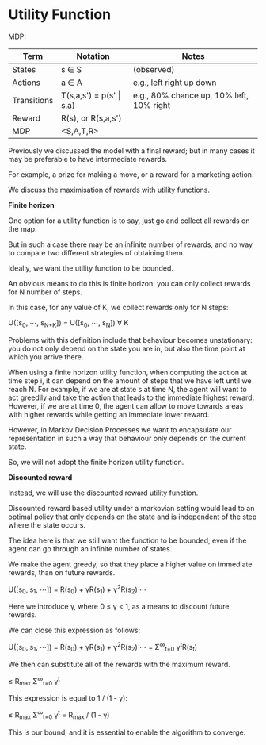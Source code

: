 # Utility Function

MDP:

| Term        | Notation                 | Notes                                    |
| ----------- | ------------------------ | ---------------------------------------- |
| States      | s ∈ S                    | (observed)                               |
| Actions     | a ∈ A                    | e.g., left right up down                 |
| Transitions | T(s,a,s') = p(s' \| s,a) | e.g., 80% chance up, 10% left, 10% right |
| Reward      | R(s), or R(s,a,s')       |                                          |
| MDP         | <S,A,T,R>                |                                          |

Previously we discussed the model with a final reward; but in many cases it may be preferable to have intermediate rewards.

For example, a prize for making a move, or a reward for a marketing action.

We discuss the maximisation of rewards with utility functions.

**Finite horizon**

One option for a utility function is to say, just go and collect all rewards on the map.

But in such a case there may be an infinite number of rewards, and no way to compare two different strategies of obtaining them.

Ideally, we want the utility function to be bounded.

An obvious means to do this is finite horizon: you can only collect rewards for N number of steps.

In this case, for any value of K, we collect rewards only for N steps:

U([s<sub>0</sub>, ⋯, s<sub>N+K</sub>]) = U([s<sub>0</sub>, ⋯, s<sub>N</sub>]) ∀ K

Problems with this definition include that behaviour becomes unstationary: you do not only depend on the state you are in, but also the time point at which you arrive there.

When using a finite horizon utility function, when computing the action at time step i, it can depend on the amount of steps that we have left until we reach N. For example, if we are at state s at time N, the agent will want to act greedily and take the action that leads to the immediate highest reward. However, if we are at time 0, the agent can allow to move towards areas with higher rewards while getting an immediate lower reward.

However, in Markov Decision Processes we want to encapsulate our representation in such a way that behaviour only depends on the current state.

So, we will not adopt the finite horizon utility function.

**Discounted reward**

Instead, we will use the discounted reward utility function.

Discounted reward based utility under a markovian setting would lead to an optimal policy that only depends on the state and is independent of the step where the state occurs.

The idea here is that we still want the function to be bounded, even if the agent can go through an infinite number of states.

We make the agent greedy, so that they place a higher value on immediate rewards, than on future rewards.

U([s<sub>0</sub>, s<sub>1</sub>, ⋯]) = R(s<sub>0</sub>) + γR(s<sub>1</sub>) + γ<sup>2</sup>R(s<sub>2</sub>) ⋯

Here we introduce γ, where 0 ≤ γ < 1, as a means to discount future rewards.

We can close this expression as follows:

U([s<sub>0</sub>, s<sub>1</sub>, ⋯]) = R(s<sub>0</sub>) + γR(s<sub>1</sub>) + γ<sup>2</sup>R(s<sub>2</sub>) ⋯ = Σ<sup>∞</sup><sub>t=0</sub> γ<sup>t</sup>R(s<sub>t</sub>)

We then can substitute all of the rewards with the maximum reward.

≤ R<sub>max</sub> Σ<sup>∞</sup><sub>t=0</sub> γ<sup>t</sup>

This expression is equal to 1 / (1 - γ):

≤ R<sub>max</sub> Σ<sup>∞</sup><sub>t=0</sub> γ<sup>t</sup> = R<sub>max</sub> / (1 - γ)

This is our bound, and it is essential to enable the algorithm to converge.

